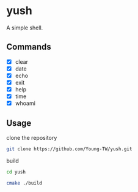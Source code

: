 # yush

A simple shell.  

## Commands

- [x] clear
- [x] date
- [x] echo
- [x] exit
- [x] help
- [x] time
- [x] whoami

## Usage

clone the repository

```sh
git clone https://github.com/Young-TW/yush.git
```

build

```sh
cd yush

cmake ./build
```